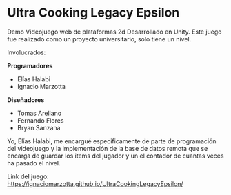 # Ultra Cooking Legacy Epsilon

Demo Videojuego web de plataformas 2d Desarrollado en Unity. Este juego fue realizado como un proyecto universitario, solo tiene un nivel.

Involucrados:

<b>Programadores</b>
* Elías Halabi 
* Ignacio Marzotta

<b>Diseñadores</b>
* Tomas Arellano
* Fernando Flores
* Bryan Sanzana

Yo, Elías Halabi, me encargué especificamente de parte de programación del videojuego y la implementación de la base de datos remota que se encarga de guardar los items del jugador y un el contador de cuantas veces ha pasado el nivel.

Link del juego: https://ignaciomarzotta.github.io/UltraCookingLegacyEpsilon/

